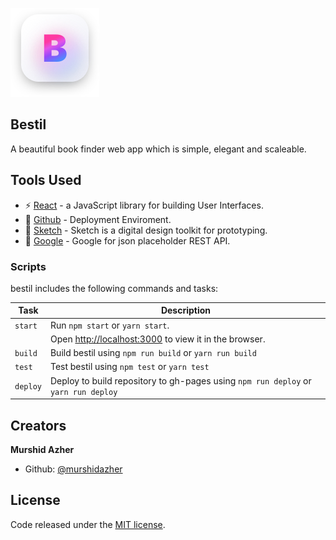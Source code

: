 
![bestil](https://github.com/murshidazher/bestil/blob/master/src/img/logo.png)


## Bestil
A beautiful book finder web app which is simple, elegant and scaleable.

## Tools Used
* :zap: [React](https://reactjs.org/) - a JavaScript library for building User Interfaces.
* :rocket: [Github](https://pages.github.com/) - Deployment Enviroment.
* :gem: [Sketch](https://www.sketch.com/) - Sketch is a digital design toolkit for prototyping.
* :page_with_curl: [Google](https://google.com) - Google for json placeholder REST API.


### Scripts

bestil includes the following commands and tasks:

| Task             | Description                                                                                                                                     |
| ---------------- | ----------------------------------------------------------------------------------------------------------------------------------------------- |
| `start`          | Run `npm start` or `yarn start`. 
                   | Open [http://localhost:3000](http://localhost:3000) to view it in the browser.                                        
| `build`          | Build bestil using `npm run build` or `yarn run build`                                                                 
| `test`   |  Test bestil using `npm test` or `yarn test`                           
| `deploy` | Deploy to build repository to gh-pages using `npm run deploy` or `yarn run deploy` |


## Creators

**Murshid Azher**

- Github: [@murshidazher](https://github.com/murshidazher)

## License

Code released under the [MIT license](https://github.com/turretcss/turretcss/blob/master/LICENSE).




